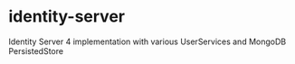# identity-server
Identity Server 4 implementation with various UserServices and MongoDB PersistedStore
